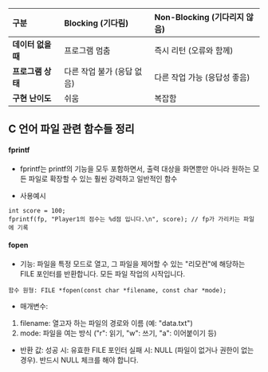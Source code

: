 | 구분 | **Blocking (기다림)** | **Non-Blocking (기다리지 않음)** |
| :--- | :--- | :--- |
| **데이터 없을 때** | 프로그램 멈춤 | 즉시 리턴 (오류와 함께) |
| **프로그램 상태** | 다른 작업 불가 (응답 없음) | 다른 작업 가능 (응답성 좋음) |
| **구현 난이도** | 쉬움 | 복잡함 |

## C 언어 파일 관련 함수들 정리

#### fprintf
* fprintf는 printf의 기능을 모두 포함하면서, 출력 대상을 화면뿐만 아니라 원하는 모든 파일로 확장할 수 있는 훨씬 강력하고 일반적인 함수
- 사용예시
```
int score = 100;
fprintf(fp, "Player1의 점수는 %d점 입니다.\n", score); // fp가 가리키는 파일에 기록
```
#### fopen
* 기능: 파일을 특정 모드로 열고, 그 파일을 제어할 수 있는 "리모컨"에 해당하는 FILE 포인터를 반환합니다. 모든 파일 작업의 시작입니다.

`함수 원형: FILE *fopen(const char *filename, const char *mode);`

- 매개변수:
1. filename: 열고자 하는 파일의 경로와 이름 (예: "data.txt")
2. mode: 파일을 여는 방식 ("r": 읽기, "w": 쓰기, "a": 이어붙이기 등)
- 반환 값:
성공 시: 유효한 FILE 포인터
실패 시: NULL (파일이 없거나 권한이 없는 경우). 반드시 NULL 체크를 해야 합니다.